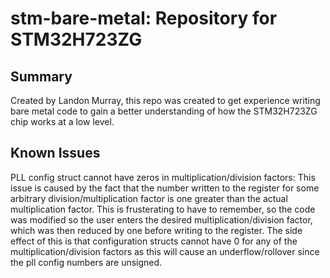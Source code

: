 # stm-bare-metal: Repository for STM32H723ZG
## Summary
Created by Landon Murray, this repo was created to get experience writing bare metal code to gain a better understanding of how the STM32H723ZG chip works at a low level.
## Known Issues
PLL config struct cannot have zeros in multiplication/division factors: This issue is caused by the fact that the number written to the register for some arbitrary division/multiplication factor is one greater than the actual multiplication factor. This is frusterating to have to remember, so the code was modified so the user enters the desired multiplication/division factor, which was then reduced by one before writing to the register. The side effect of this is that configuration structs cannot have 0 for any of the multiplication/division factors as this will cause an underflow/rollover since the pll config numbers are unsigned.
